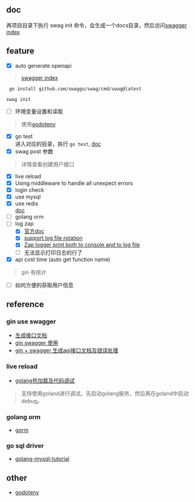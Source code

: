 ## doc
再项目目录下执行 swag init 命令，会生成一个docs目录，然后访问[swagger index](http://localhost:8080/swagger/index.html)
## feature
- [x] auto generate openapi
> [swagger index](http://localhost:8080/swagger/index.html)
```shell
 go install github.com/swaggo/swag/cmd/swag@latest
```
```shell
swag init
```
- [ ] 环境变量设置和读取
> 使用[godotenv](https://github.com/joho/godotenv)
- [x] go test  
进入对应的目录，执行 ```go test```, [doc](https://learnku.com/docs/build-web-application-with-golang/how-113-go-writes-test-cases/3224)
- [x] swag post 参数
>  详情查看创建用户接口
- [x] live reload
- [x] Using middleware to handle all unexpect errors
- [x] login check
- [x] use mysql
- [x] use redis  
[doc](https://redis.uptrace.dev/zh/)
- [ ] golang orm 
- [ ] log zap
  - [x] [官方doc](https://github.com/uber-go/zap)
  - [x] [support log file rotation](https://github.com/uber-go/zap/blob/master/FAQ.md)
  - [x] [Zap logger print both to console and to log file](https://stackoverflow.com/questions/50933936/zap-logger-print-both-to-console-and-to-log-file)
  - [ ] 无法显示打印日志的行了
- [x] api cost time (auto get function name)
> gin 有统计
- [ ] 如何方便的获取用户信息
## reference
### gin use swagger
- [生成接口文档](https://golang2.eddycjy.com/posts/ch2/04-api-doc/)
- [gin swagger 使用](https://www.cnblogs.com/quchunhui/p/16673000.html)
- [gin + swagger 生成api接口文档及错误处理](https://www.cnblogs.com/baixiaoyong/p/16051136.html)
### live reload
- [golang热加载及代码调试](https://wenkechen.github.io/posts/golang%E7%83%AD%E5%8A%A0%E8%BD%BD%E5%8F%8A%E4%BB%A3%E7%A0%81%E8%B0%83%E8%AF%95/)
> 支持使用goland进行调试。先启动golang服务，然后再在goland中启动debug。
### golang orm
- [gorm](https://gorm.io/docs/)
### go sql driver
- [golang-mysql-tutorial](https://tutorialedge.net/golang/golang-mysql-tutorial/)
## other
- [godotenv](https://github.com/joho/godotenv)